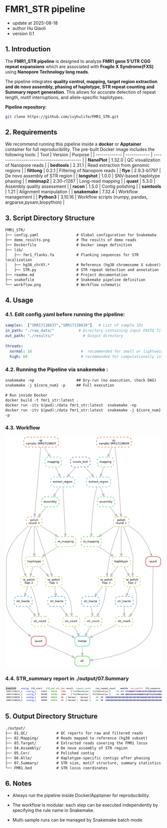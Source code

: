 # FMR1_STR pipeline

- update at     2025-08-18 
- author        Hu Qiaoli 
- version       0.1

## 1. Introduction
The **FMR1_STR pipeline** is designed to analyze **FMR1 gene 5’UTR CGG repeat expansions** which are associated with **Fragile X Syndrome(FXS)** using **Nanopore Technology long reads**.  

The pipeline integrates **quality control, mapping, target region extraction and de novo assembly, phasing of haplotype, STR repeat counting and Summary report generation**.  This allows for accurate detection of repeat length, motif interruptions, and allele-specific haplotypes.  

**Pipeline repository:**
```bash
git clone https://github.com/ivyhulife/FMR1_STR.git
```

## 2. Requirements

We recommend running this pipeline inside a **docker** or **Apptainer** container for full reproducibility. The pre-built Docker image includes the following tools:
| Tool          | Version      | Purpose                                    |
| ------------- | ------------ | ------------------------------------------ |
| **NanoPlot**  | 1.32.0       | QC visualization of Nanopore reads         |
| **bedtools**  | 2.31.1      | Read extraction from genomic regions       |
| **filtlong**  | 0.2.1       | Filtering of Nanopore reads                |
| **flye**      | 2.9.3-b1797 | De novo assembly of STR region             |
| **longshot**  | 1.0.0       | SNV-based haplotype phasing                |
| **minimap2**  | 2.30-r1287    | Long-read mapping                          |
| **quast**     | 5.3.0         | Assembly quality assessment                |
| **racon**     | 1.5.0       | Contig polishing                           |
| **samtools**  | 1.21        | Alignment manipulation                     |
| **snakemake** | 7.32.4        | Workflow management                        |
| **Python3**   | 3.10.16      | Workflow scripts (numpy, pandas, argparse,pysam,biopython) |

## 3. Script Directory Structure
```
FMR1_STR/
├── config.yaml                 # Global configuration for Snakemake
├── demo_results.png            # The results of demo reads
├── Dockerfile                  # Docker image definition
├── lib/                        
│   ├── fmr1_flanks.fa          # Flanking sequences for STR localization
│   ├── hg38_chrXY.*            # Reference (hg38 chromosome X subset)
│   ├── STR.py                  # STR repeat detection and annotation
├── readme.md                   # Project documentation
├── snakefile                   # Snakemake pipeline definition
└── workflow.png                # Workflow schematic
```

## 4. Usage
### 4.1. Edit **config.yaml** before running the pipeline:
```yaml
samples:  ["SRR17138637","SRR17138639"]   # List of sample IDs
in_path: "./raw_data/"           # Directory containing input FASTQ files
out_path: "./results/"             # Output directory     

threads:
  normal: 16                      #  recommended for small or lightweight steps
  high: 60                        # recommended for computationally intensive step

```
### 4.2. Running the Pipeline via snakemeke :
```
snakemake -np                   ## Dry-run (no execution, check DAG)
snakemake -j ${core_num} -p     ## Full execution

# Run inside Docker
docker build -t fmr1_str:latest .
docker run -itv $(pwd):/data fmr1_str:latest  snakemake -np 
docker run -itv $(pwd):/data fmr1_str:latest  snakemake -j ${core_num} -p 
```
### 4.3. Workflow
![alt text](workflow.png)

### 4.4. STR_summary report in ./output/07.Summary
![alt text](demo_results.png)

## 5. Output Directory Structure
```
./output/
├── 01.QC/             # QC reports for raw and filtered reads
├── 02.Mapping/        # Reads mapped to reference (hg38 subset)
├── 03.Target/         # Extracted reads covering the FMR1 locus
├── 04.Assembly/       # De novo assembly of STR region
├── 05.Cor/            # Polished contig
├── 06.Alle/           # Haplotype-specific contigs after phasing
├── 07.Summary/        # STR size, motif structure, summary statistics
└── FMR1.bed           # STR locus coordinates
```

## 6. Notes
- Always run the pipeline inside Docker/Apptainer for reproducibility.

- The workflow is modular: each step can be executed independently by specifying the rule name in Snakemake.

- Multi-sample runs can be managed by Snakemake batch mode.